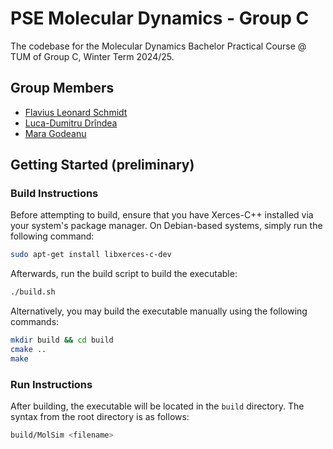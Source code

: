 # PSE Molecular Dynamics - Group C

The codebase for the Molecular Dynamics Bachelor Practical Course @ TUM of Group C, Winter Term 2024/25.

## Group Members

- [Flavius Leonard Schmidt](https://github.com/FlamingLeo)
- [Luca-Dumitru Drîndea](https://github.com/Luky002)
- [Mara Godeanu](https://github.com/MaraGodeanu)



## Getting Started (preliminary)

### Build Instructions

Before attempting to build, ensure that you have Xerces-C++ installed via your system's package manager. On Debian-based systems, simply run the following command:

```bash
sudo apt-get install libxerces-c-dev
```

Afterwards, run the build script to build the executable:

```bash
./build.sh
```

Alternatively, you may build the executable manually using the following commands:

```bash
mkdir build && cd build
cmake ..
make
```

### Run Instructions

After building, the executable will be located in the `build` directory. The syntax from the root directory is as follows:

```bash
build/MolSim <filename>
```
